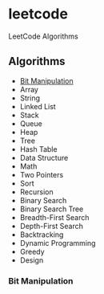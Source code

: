 # leetcode
LeetCode Algorithms

## Algorithms
* [Bit Manipulation](#Bit-Manipulation)
* Array
* String
* Linked List
* Stack
* Queue
* Heap
* Tree
* Hash Table
* Data Structure
* Math
* Two Pointers
* Sort
* Recursion
* Binary Search
* Binary Search Tree
* Breadth-First Search
* Depth-First Search
* Backtracking
* Dynamic Programming
* Greedy
* Design

### Bit Manipulation

